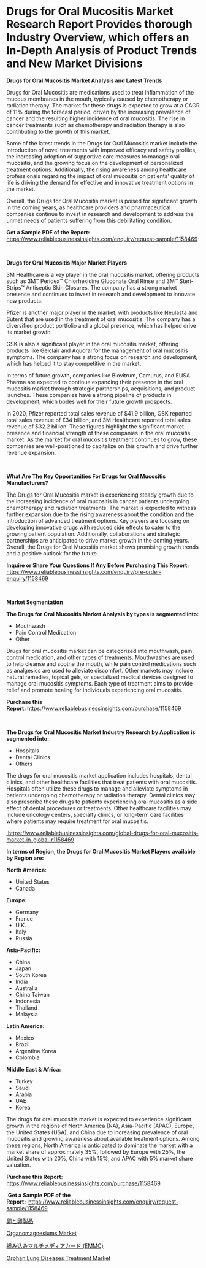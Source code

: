 <p><h1>Drugs for Oral Mucositis Market Research Report Provides thorough Industry Overview, which offers an In-Depth Analysis of Product Trends and New Market Divisions</h1></p><p><strong>Drugs for Oral Mucositis Market Analysis and Latest Trends</strong></p>
<p><p>Drugs for Oral Mucositis are medications used to treat inflammation of the mucous membranes in the mouth, typically caused by chemotherapy or radiation therapy. The market for these drugs is expected to grow at a CAGR of 11% during the forecast period, driven by the increasing prevalence of cancer and the resulting higher incidence of oral mucositis. The rise in cancer treatments such as chemotherapy and radiation therapy is also contributing to the growth of this market.</p><p>Some of the latest trends in the Drugs for Oral Mucositis market include the introduction of novel treatments with improved efficacy and safety profiles, the increasing adoption of supportive care measures to manage oral mucositis, and the growing focus on the development of personalized treatment options. Additionally, the rising awareness among healthcare professionals regarding the impact of oral mucositis on patients' quality of life is driving the demand for effective and innovative treatment options in the market.</p><p>Overall, the Drugs for Oral Mucositis market is poised for significant growth in the coming years, as healthcare providers and pharmaceutical companies continue to invest in research and development to address the unmet needs of patients suffering from this debilitating condition.</p></p>
<p><strong>Get a Sample PDF of the Report:&nbsp;</strong> <a href="https://www.reliablebusinessinsights.com/enquiry/request-sample/1158469">https://www.reliablebusinessinsights.com/enquiry/request-sample/1158469</a></p>
<p>&nbsp;</p>
<p><strong>Drugs for Oral Mucositis Major Market Players</strong></p>
<p><p>3M Healthcare is a key player in the oral mucositis market, offering products such as 3M™ Peridex™ Chlorhexidine Gluconate Oral Rinse and 3M™ Steri-Strips™ Antiseptic Skin Closures. The company has a strong market presence and continues to invest in research and development to innovate new products.</p><p>Pfizer is another major player in the market, with products like Neulasta and Sutent that are used in the treatment of oral mucositis. The company has a diversified product portfolio and a global presence, which has helped drive its market growth.</p><p>GSK is also a significant player in the oral mucositis market, offering products like Gelclair and Aquoral for the management of oral mucositis symptoms. The company has a strong focus on research and development, which has helped it to stay competitive in the market.</p><p>In terms of future growth, companies like Biovitrum, Camurus, and EUSA Pharma are expected to continue expanding their presence in the oral mucositis market through strategic partnerships, acquisitions, and product launches. These companies have a strong pipeline of products in development, which bodes well for their future growth prospects.</p><p>In 2020, Pfizer reported total sales revenue of $41.9 billion, GSK reported total sales revenue of £34 billion, and 3M Healthcare reported total sales revenue of $32.2 billion. These figures highlight the significant market presence and financial strength of these companies in the oral mucositis market. As the market for oral mucositis treatment continues to grow, these companies are well-positioned to capitalize on this growth and drive further revenue expansion.</p></p>
<p>&nbsp;</p>
<p><strong>What Are The Key Opportunities For Drugs for Oral Mucositis Manufacturers?</strong></p>
<p><p>The Drugs for Oral Mucositis market is experiencing steady growth due to the increasing incidence of oral mucositis in cancer patients undergoing chemotherapy and radiation treatments. The market is expected to witness further expansion due to the rising awareness about the condition and the introduction of advanced treatment options. Key players are focusing on developing innovative drugs with reduced side effects to cater to the growing patient population. Additionally, collaborations and strategic partnerships are anticipated to drive market growth in the coming years. Overall, the Drugs for Oral Mucositis market shows promising growth trends and a positive outlook for the future.</p></p>
<p><strong>Inquire or Share Your Questions If Any Before Purchasing This Report:</strong> <a href="https://www.reliablebusinessinsights.com/enquiry/pre-order-enquiry/1158469">https://www.reliablebusinessinsights.com/enquiry/pre-order-enquiry/1158469</a></p>
<p>&nbsp;</p>
<p><strong>Market Segmentation</strong></p>
<p><strong>The Drugs for Oral Mucositis Market Analysis by types is segmented into:</strong></p>
<p><ul><li>Mouthwash</li><li>Pain Control Medication</li><li>Other</li></ul></p>
<p><p>Drugs for oral mucositis market can be categorized into mouthwash, pain control medication, and other types of treatments. Mouthwashes are used to help cleanse and soothe the mouth, while pain control medications such as analgesics are used to alleviate discomfort. Other markets may include natural remedies, topical gels, or specialized medical devices designed to manage oral mucositis symptoms. Each type of treatment aims to provide relief and promote healing for individuals experiencing oral mucositis.</p></p>
<p><strong>Purchase this Report:&nbsp;</strong><a href="https://www.reliablebusinessinsights.com/purchase/1158469">https://www.reliablebusinessinsights.com/purchase/1158469</a></p>
<p>&nbsp;</p>
<p><strong>The Drugs for Oral Mucositis Market Industry Research by Application is segmented into:</strong></p>
<p><ul><li>Hospitals</li><li>Dental Clinics</li><li>Others</li></ul></p>
<p><p>The drugs for oral mucositis market application includes hospitals, dental clinics, and other healthcare facilities that treat patients with oral mucositis. Hospitals often utilize these drugs to manage and alleviate symptoms in patients undergoing chemotherapy or radiation therapy. Dental clinics may also prescribe these drugs to patients experiencing oral mucositis as a side effect of dental procedures or treatments. Other healthcare facilities may include oncology centers, specialty clinics, or long-term care facilities where patients may require treatment for oral mucositis.</p></p>
<p><a href="https://www.reliablebusinessinsights.com/global-drugs-for-oral-mucositis-market-in-global-r1158469">&nbsp;https://www.reliablebusinessinsights.com/global-drugs-for-oral-mucositis-market-in-global-r1158469</a></p>
<p><strong>In terms of Region, the Drugs for Oral Mucositis Market Players available by Region are:</strong></p>
<p>
    <p> <strong> North America: </strong>
        <ul>
            <li>United States</li>
            <li>Canada</li>
        </ul>
        </p> 
    <p> <strong> Europe: </strong>
        <ul>
            <li>Germany</li>
            <li>France</li>
            <li>U.K.</li>
            <li>Italy</li>
            <li>Russia</li>
        </ul>
        </p> 
    <p> <strong> Asia-Pacific: </strong>
        <ul>
            <li>China</li>
            <li>Japan</li>
            <li>South Korea</li>
            <li>India</li>
            <li>Australia</li>
            <li>China Taiwan</li>
            <li>Indonesia</li>
            <li>Thailand</li>
            <li>Malaysia</li>
        </ul>
        </p> 
    <p> <strong> Latin America: </strong>
        <ul>
            <li>Mexico</li>
            <li>Brazil</li>
            <li>Argentina Korea</li>
            <li>Colombia</li>
        </ul>
        </p> 
    <p> <strong> Middle East & Africa: </strong>
        <ul>
            <li>Turkey</li>
            <li>Saudi</li>
            <li>Arabia</li>
            <li>UAE</li>
            <li>Korea</li>
        </ul>
    </p>
    </p>
<p><p>The drugs for oral mucositis market is expected to experience significant growth in the regions of North America (NA), Asia-Pacific (APAC), Europe, the United States (USA), and China due to increasing prevalence of oral mucositis and growing awareness about available treatment options. Among these regions, North America is anticipated to dominate the market with a market share of approximately 35%, followed by Europe with 25%, the United States with 20%, China with 15%, and APAC with 5% market share valuation.</p></p>
<p><strong>Purchase this Report: </strong><a href="https://www.reliablebusinessinsights.com/purchase/1158469">https://www.reliablebusinessinsights.com/purchase/1158469</a></p>
<p>&nbsp;<strong>Get a Sample PDF of the Report:&nbsp;&nbsp;</strong><a href="https://www.reliablebusinessinsights.com/enquiry/request-sample/1158469">https://www.reliablebusinessinsights.com/enquiry/request-sample/1158469</a></p>
<p><strong></strong></p>
<p><p><a href="https://github.com/AaronVargas43/Market-Research-Report-List-1/blob/main/283796888367.md">卵と卵製品</a></p><p><a href="https://github.com/kosella/Market-Research-Report-List-3/blob/main/organomagnesiums-market.md">Organomagnesiums Market</a></p><p><a href="https://github.com/CloydAbbott2023/Market-Research-Report-List-1/blob/main/842000788368.md">組み込みマルチメディアカード (EMMC)</a></p><p><a href="https://github.com/kufem1/Market-Research-Report-List-2/blob/main/orphan-lung-diseases-treatment-market.md">Orphan Lung Diseases Treatment Market</a></p></p>